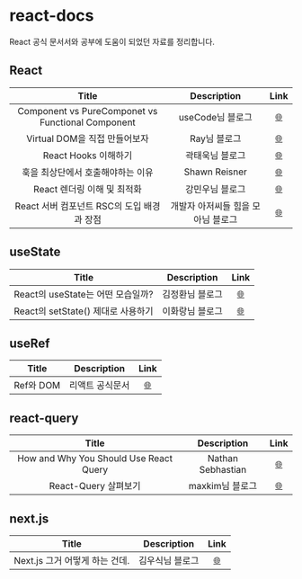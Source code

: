 # react-docs

React 공식 문서서와 공부에 도움이 되었던 자료를 정리합니다.

## React

|                       Title                       |            Description             |                                                                                                                   Link                                                                                                                    |
| :-----------------------------------------------: | :--------------------------------: | :---------------------------------------------------------------------------------------------------------------------------------------------------------------------------------------------------------------------------------------: |
| Component vs PureComponet vs Functional Component |          useCode님 블로그          |                                                   <a href="https://usecode.pw/react-%EC%9D%B4%ED%95%B4-%EA%B8%B0%EC%B4%88-class-vs-pure-vs-function-component/" target="_blank">🌐</a>                                                    |
|           Virtual DOM을 직접 만들어보자           |            Ray님 블로그            | <a href="https://enro2414-40667.medium.com/virtual-dom-%EB%B2%84%EC%B6%94%EC%96%BC-%EB%8F%94-%EA%B0%80%EC%83%81-%EB%8F%94-%EC%9D%84-%EC%A7%81%EC%A0%91-%EB%A7%8C%EB%93%A4%EC%96%B4%EB%B3%B4%EC%9E%90-1c44606ea9b1" target="_blank">🌐</a> |
|               React Hooks 이해하기                |          곽태욱님 블로그           |                                                 <a href="https://velog.io/@gwak2837/React-Hooks%EC%9D%98-%EC%9D%B4%ED%95%B4#%EC%A3%BC%EC%9D%98%ED%95%A0-%EC%A0%90" target="_blank">🌐</a>                                                 |
|         훅을 최상단에서 호출해야하는 이유         |           Shawn Reisner            |                                                              <a href="https://itnext.io/the-first-rule-of-react-hooks-in-plain-english-1e0d5ae32009" target="_blank">🌐</a>                                                               |
|            React 렌더링 이해 및 최적화            |          강민우님 블로그           |                                         <a href="https://medium.com/vingle-tech-blog/react-%EB%A0%8C%EB%8D%94%EB%A7%81-%EC%9D%B4%ED%95%B4%ED%95%98%EA%B8%B0-f255d6569849" target="_blank">🌐</a>                                          |
|    React 서버 컴포넌트 RSC의 도입 배경과 장점     | 개발자 아저씨들 힘을 모아님 블로그 |                                                                                  <a href="https://programming119.tistory.com/252" target="_blank">🌐</a>                                                                                  |

## useState

|               Title                |   Description   |                                          Link                                          |
| :--------------------------------: | :-------------: | :------------------------------------------------------------------------------------: |
| React의 useState는 어떤 모습일까?  | 김정환님 블로그 | <a href="https://leehwarang.github.io/2020/07/28/setState.html" target="_blank">🌐</a> |
| React의 setState() 제대로 사용하기 | 이화랑님 블로그 | <a href="https://leehwarang.github.io/2020/07/28/setState.html" target="_blank">🌐</a> |

## useRef

|   Title   |   Description   |                                        Link                                        |
| :-------: | :-------------: | :--------------------------------------------------------------------------------: |
| Ref와 DOM | 리액트 공식문서 | <a href="https://ko.reactjs.org/docs/refs-and-the-dom.html" target="_blank">🌐</a> |

## react-query

|                 Title                  |    Description    |                                                Link                                                 |
| :------------------------------------: | :---------------: | :-------------------------------------------------------------------------------------------------: |
| How and Why You Should Use React Query | Nathan Sebhastian | <a href="https://blog.bitsrc.io/how-to-start-using-react-query-4869e3d5680d" target="_blank">🌐</a> |
|          React-Query 살펴보기          |  maxkim님 블로그  |        <a href="https://maxkim-j.github.io/posts/react-query-preview" target="_blank">🌐</a>        |

## next.js

|             Title              |   Description   |                                                                                    Link                                                                                     |
| :----------------------------: | :-------------: | :-------------------------------------------------------------------------------------------------------------------------------------------------------------------------: |
| Next.js 그거 어떻게 하는 건데. | 김우식님 블로그 | <a href="https://well-balanced.medium.com/next-js-%EA%B7%B8%EA%B1%B0-%EC%96%B4%EB%96%BB%EA%B2%8C-%ED%95%98%EB%8A%94-%EA%B1%B4%EB%8D%B0-ea5637f25fa4" target="_blank">🌐</a> |
